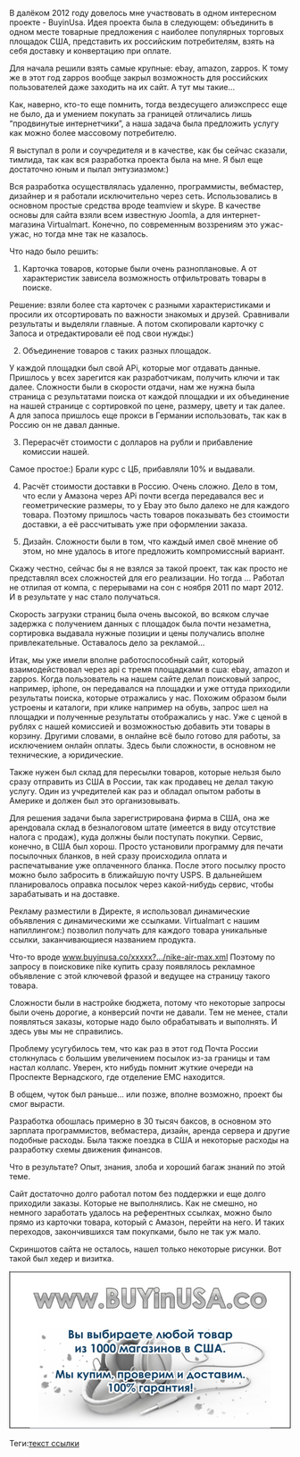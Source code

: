 В далёком 2012 году довелось мне участвовать в одном интересном проекте - BuyinUsa. Идея проекта была в следующем: объединить в одном месте товарные предложения с наиболее популярных торговых площадок США, представить их российским потребителям, взять на себя доставку и конвертацию при оплате.

Для начала решили взять самые крупные: ebay, amazon, zappos. К тому же в этот год zappos вообще закрыл возможность для российских пользователей даже заходить на их сайт. А тут мы такие…

Как, наверно, кто-то еще помнить, тогда вездесущего алиэкспресс еще не было, да и умением покупать за границей отличались лишь “продвинутые интернетчики”, а наша задача была предложить услугу как можно более массовому потребителю.

Я выступал в роли и соучредителя и в качестве, как бы сейчас сказали, тимлида, так как вся разработка проекта была на мне. Я был еще достаточно юным и пылал энтузиазмом:)

Вся разработка осуществлялась удаленно, программисты, вебмастер, дизайнер и я работали исключительно через сеть. Использовались в основном простые средства вроде teamview и skype. В качестве основы для сайта взяли всем известную Joomla, а для интернет-магазина Virtualmart. Конечно, по современным воззрениям это ужас-ужас, но тогда мне так не казалось.

Что надо было решить:

1. Карточка товаров, которые были очень разноплановые. А от характеристик зависела возможность отфильтровать товары в поиске.

Решение: взяли более ста карточек с разными характеристиками и просили их отсортировать по важности знакомых и друзей. Сравнивали результаты и выделяли главные. А потом скопировали карточку с Запоса и отредактировали её под свои нужды:)

2. Объединение товаров с таких разных площадок.

У каждой площадки был свой APi, которые мог отдавать данные. Пришлось у всех зарегится как разработчикам, получить ключи и так далее. Сложности были в скорости отдачи, нам же нужна была страница с результатами поиска от каждой площадки и их объединение на нашей странице с сортировкой по цене, размеру, цвету и так далее.
А для запоса пришлось еще прокси в Германии использовать, так как в Россию он не давал данные.

3. Перерасчёт стоимости с долларов на рубли и прибавление комиссии нашей.

Самое простое:) Брали курс с ЦБ, прибавляли 10% и выдавали.

4. Расчёт стоимости доставки в Россию. Очень сложно. Дело в том, что если у Амазона через APi почти всегда передавался вес и геометрические размеры, то у Ebay это было далеко не для каждого товара. Поэтому пришлось часть товаров показывать без стоимости доставки, а её рассчитывать уже при оформлении заказа.

5. Дизайн. Сложности были в том, что каждый имел своё мнение об этом, но мне удалось в итоге предложить компромиссный вариант.

Скажу честно, сейчас бы я не взялся за такой проект, так как просто не представлял всех сложностей для его реализации. Но тогда … Работал не отлипая от компа, с перерывами на сон с ноября 2011 по март 2012. И в результате у нас стало получаться.

Скорость загрузки страниц была очень высокой, во всяком случае задержка с получением данных с площадок была почти незаметна, сортировка выдавала нужные позиции и цены получались вполне привлекательные.
Оставалось дело за рекламой…

Итак, мы уже имели вполне работоспособный сайт, который взаимодействовал через api с тремя площадками в сша: ebay, amazon и zappos. Когда пользователь на нашем сайте делал поисковый запрос, например, iphone, он передавался на площадки и уже оттуда приходили результаты поиска, которые отражались у нас. Похожим образом были устроены и каталоги, при клике например на обувь, запрос шел на площадки и полученные результаты отображались у нас. Уже с ценой в рублях с нашей комиссией и возможностью добавить эти товары в корзину. Другими словами, в онлайне всё было готово для работы, за исключением онлайн оплаты. Здесь были сложности, в основном не технические, а юридические.

Также нужен был склад для пересылки товаров, которые нельзя было сразу отправить из США в России, так как продавец не делал такую услугу. Один из учредителей как раз и обладал опытом работы в Америке и должен был это организовывать.

Для решения задачи была зарегистрирована фирма в США, она же арендовала склад в безналоговом штате (имеется в виду отсутствие налога с продаж), куда должны были поступать покупки. Сервис, конечно, в США был хорош. Просто установили программу для печати посылочных бланков, в ней сразу происходила оплата и распечатывание уже оплаченного бланка. После этого посылку просто можно было забросить в ближайшую почту USPS. В дальнейшем планировалось оправка посылок через какой-нибудь сервис, чтобы зарабатывать и на доставке.

Рекламу разместили в Директе, я использовал динамические объявления с динамическими же ссылками. Virtualmart с нашим напиллингом:) позволил получать для каждого товара уникальные ссылки, заканчивающиеся названием продукта.

Что-то вроде www.buyinusa.co/xxxxx?.../nike-air-max.xml Поэтому по запросу в поисковике nike купить сразу появлялось рекламное объявление с этой ключевой фразой и ведущее на страницу такого товара.

Сложности были в настройке бюджета, потому что некоторые запросы были очень дорогие, а конверсий почти не давали. Тем не менее, стали появляться заказы, которые надо было обрабатывать и выполнять. И здесь увы мы не справились.

Проблему усугубилось тем, что как раз в этот год Почта России столкнулась с большим увеличением посылок из-за границы и там настал коллапс. Уверен, кто нибудь помнит жуткие очереди на Проспекте Вернадского, где отделение ЕМС находится.

В общем, чуток был раньше… или позже, вполне возможно, проект бы смог вырасти.

Разработка обошлась примерно в 30 тысяч баксов, в основном это зарплата программистов, вебмастера, дизайн, аренда сервера и другие подобные расходы. Была также поездка в США и некоторые расходы на разработку схемы движения финансов.

Что в результате? Опыт, знания, злоба и хороший багаж знаний по этой теме.

Сайт достаточно долго работал потом без поддержки и еще долго приходили заказы. Которые не выполнялись. Как не смешно, но немного заработать удалось на референтных ссылках, можно было прямо из карточки товара, который с Амазон, перейти на него. И таких переходов, закончившихся там покупками, было не так уж мало.

Скриншотов сайта не осталось, нашел только некоторые рисунки. Вот такой был хедер и визитка.

![](i.png)

Теги:[текст ссылки](https://habr.com/ru/search/?target_type=posts&order=relevance&q=%5B%D0%BC%D0%B0%D0%B3%D0%B0%D0%B7%D0%B8%D0%BD%5D)
